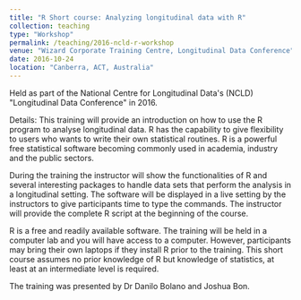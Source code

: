 ```yaml
---
title: "R Short course: Analyzing longitudinal data with R"
collection: teaching
type: "Workshop"
permalink: /teaching/2016-ncld-r-workshop
venue: "Wizard Corporate Training Centre, Longitudinal Data Conference"
date: 2016-10-24
location: "Canberra, ACT, Australia"
---
```


Held as part of the National Centre for Longitudinal Data's (NCLD) "Longitudinal Data Conference" in 2016.

Details: This training will provide an introduction on how to use the R program to analyse longitudinal data. R has the capability to give flexibility to users who wants to write their own statistical routines. R is a powerful free statistical software becoming commonly used in academia, industry and the public sectors.

During the training the instructor will show the functionalities of R and several interesting packages to handle data sets that perform the analysis in a longitudinal setting. The software will be displayed in a live setting by the instructors to give participants time to type the commands. The instructor will provide the complete R script at the beginning of the course.

R is a free and readily available software. The training will be held in a computer lab and you will have access to a computer. However, participants may bring their own laptops if they install R prior to the training. This short course assumes no prior knowledge of R but knowledge of statistics, at least at an intermediate level is required.

The training was presented by Dr Danilo Bolano and Joshua Bon.
